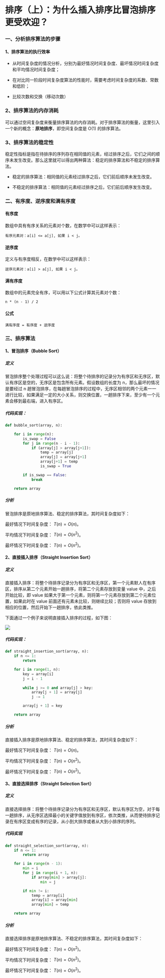 # 排序（上）：为什么插入排序比冒泡排序更受欢迎？

### 一、分析排序算法的步骤

#### 1、排序算法的执行效率

- 从时间复杂度的情况分析，分别为最好情况时间复杂度、最坏情况时间复杂度和平均情况时间复杂度；

- 在对比同一阶段时间复杂度算法的性能时，需要考虑时间复杂度的系数、常数和低阶；

- 比较次数和交换（移动次数）

### 2、排序算法的内存消耗

可以通过空间复杂度来衡量排序算法的内存消耗。对于排序算法的衡量，这里引入一个新的概念：**原地排序**，即空间复杂度是 O(1) 的排序算法。

### 3、排序算法的稳定性

稳定性指标是指在待排序的序列存在相同值的元素，经过排序之后，它们之间的顺序未发生改变。那么这里就可以得出两种算法：稳定的排序算法和不稳定的排序算法。

- 稳定的排序算法：相同值的元素经过排序之后，它们前后顺序未发生改变。

- 不稳定的排序算法：相同值的元素经过排序之后，它们前后顺序发生改变。

### 二、有序度、逆序度和满有序度

#### 有序度

数组中具有有序关系的元素对个数，在数学中可以这样表示：

```
有序元素对：a[i] <= a[j], 如果 i < j。
```

#### 逆序度

定义与有序度相反，在数学中可以这样表示：

```
逆序元素对：a[i] > a[j], 如果 i < j。
```

#### 满有序度

数组中的元素完全有序，可以用以下公式计算其元素对个数：

```
n * (n - 1) / 2
```

#### 公式

```
满有序度 = 有序度 + 逆序度
```
### 三、排序算法

#### 1、冒泡排序（Bubble Sort）

##### 定义

冒泡排序整个处理过程可以这么说：将整个待排序的记录分为有序区和无序区，默认有序区是空的，无序区是包含所有元素。假设数组的长度为 n，那么最坏的情况是要经过 n 趟冒泡排序，在每趟冒泡排序的过程中，无序区相邻的两个元素一一进行比较，如果满足一定的大小关系，则交换位置，一趟排序下来，至少有一个元素会移到最右端，进入有序区。

##### 代码实现：

```python
def bubble_sort(array, n):

    for i in range(n):
        is_swap = False
        for j in range(n - i - 1):
            if (array[j] > array[j+1]):
                temp = array[j]
                array[j] = array[j+1]
                array[j+1] = temp
                is_swap = True

        if is_swap == False:
            break

    return array 
```

##### 分析

冒泡排序是原地排序算法、稳定的排序算法，其时间复杂度如下：

最好情况下时间复杂度： $T(n) = O(n)$。

平均情况下时间复杂度： $T(n) = O(n^2)$。

最坏情况下时间复杂度： $T(n) = O(n^2)$。

#### 2、直接插入排序（Straight Insertion Sort）

##### 定义

直接插入排序：将整个待排序记录分为有序区和无序区，第一个元素默人在有序区，排序从第二个元素开始一趟排序，将第二个元素存放到变量 value 中，之后开始比较，即 value 如果大于第一个元素，则将第一个元素存放到第二个元素位置，如果此时在 value 前面还有元素未比较，则继续比较；否则将 value 存放到相应的位置，然后开始下一趟排序，依此类推。

下面通过一个例子来说明直接插入排序的过程，如下图：

![](/Users/Pan/Program/LearningNote/数据结构与算法之美/Note/images/straight_insertion_sort.png)

##### 代码实现：

```python
def straight_insertion_sort(array, n):
    if n <= 1:
        return

    for i in range(1, n):
        key = array[i]
        j = i - 1
        
        while j >= 0 and array[j] > key:
            array[j + 1] = array[j]
            j -= 1

        array[j + 1] = key

    return array
```

##### 分析

直接插入排序是原地排序算法、稳定的排序算法，其时间复杂度如下：

最好情况下时间复杂度： $T(n) = O(n)$。

平均情况下时间复杂度： $T(n) = O(n^2)$。

最坏情况下时间复杂度： $T(n) = O(n^2)$。

#### 3、直接选择排序（Straight Selection Sort）

##### 定义

直接选择排序：将整个待排序记录分为有序区和无序区，默认有序区为空，对于每一趟排序，从无序区选择最小的关键字值放到有序区，依次类推，从而使待排序记录在有序区变成有序的记录，从小到大排序或者从大到小排序的序列。

##### 代码实现

```python
def straight_selection_sort(array, n):
    if n <= 1:
        return array

    for i in range(n - 1):
        min = i
        for j in range(i + 1, n):
            if array[min] > array[j]:
                min = j

        if min != i:
            temp = array[i]
            array[i] = array[min]
            array[min] = temp

    return array
```

##### 分析

直接选择排序是原地排序算法、不稳定的排序算法，其时间复杂度如下：

最好情况下时间复杂度： $T(n) = O(n^2)$。

平均情况下时间复杂度： $T(n) = O(n^2)$。

最坏情况下时间复杂度： $T(n) = O(n^2)$。




